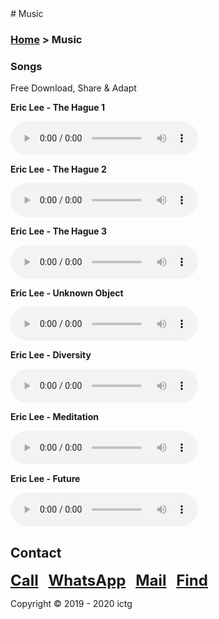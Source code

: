 <head>
<link rel="apple-touch-icon" sizes="180x180" href="/apple-touch-icon.png">
<link rel="icon" type="image/png" sizes="32x32" href="/favicon-32x32.png">
<link rel="icon" type="image/png" sizes="16x16" href="/favicon-16x16.png">
<link rel="manifest" href="/site.webmanifest">
<meta name="viewport" content="width=device-width, initial-scale=1">
<style>
img {
  border-radius: 50%;
}
</style>
</head>
# Music

### <a href="https://ictg.github.io" >Home</a> > Music

### Songs
Free Download, Share & Adapt

**Eric Lee - The Hague 1**
	
<audio src="/The-Hague-1.mp3" controls ></audio>

**Eric Lee - The Hague 2**
	
<audio src="/The-Hague-2.mp3" controls ></audio>

**Eric Lee - The Hague 3**
	
<audio src="/The-Hague-3.mp3" controls ></audio>

**Eric Lee - Unknown Object**

<audio src="/Unknown-Object.mp3" controls ></audio>

**Eric Lee -  Diversity**
	
<audio src="/Diversity.mp3" controls ></audio>

**Eric Lee -  Meditation**
	
<audio src="/Meditation.mp3" controls ></audio>

**Eric Lee -  Future**
	
<audio src="/Future.mp3" controls ></audio>

## Contact
<strong><font size="5"><a href="tel:+31684153347">Call</a></font></strong> &nbsp;&nbsp; <strong><font size="5"> <a href="https://wa.me/31684153347?text=ictg" target="_blank">WhatsApp</a></font></strong> &nbsp;&nbsp; <strong><font size="5"><a href="mailto:ictg.git@gmail.com" target="_blank">Mail</a></font></strong> &nbsp;&nbsp; <strong><font size="5"><a href="https://www.google.com/maps/place/ictg/@52.4983187,13.435691,15z/data=!4m5!3m4!1s0x0:0x8c580381586550dd!8m2!3d52.4983187!4d13.435691" target="_blank">Find</a></font></strong>

Copyright © 2019 - 2020 ictg
